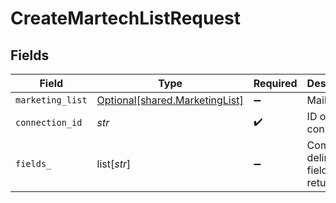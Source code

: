 # CreateMartechListRequest


## Fields

| Field                                                                  | Type                                                                   | Required                                                               | Description                                                            |
| ---------------------------------------------------------------------- | ---------------------------------------------------------------------- | ---------------------------------------------------------------------- | ---------------------------------------------------------------------- |
| `marketing_list`                                                       | [Optional[shared.MarketingList]](../../models/shared/marketinglist.md) | :heavy_minus_sign:                                                     | Mailing List                                                           |
| `connection_id`                                                        | *str*                                                                  | :heavy_check_mark:                                                     | ID of the connection                                                   |
| `fields_`                                                              | list[*str*]                                                            | :heavy_minus_sign:                                                     | Comma-delimited fields to return                                       |